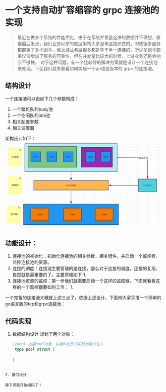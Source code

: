 # 一个支持自动扩容缩容的 grpc 连接池的实现
> 最近在做某个系统的性能优化，由于在系统并发量这块的数据并不理想，排查最后发现，我们业务以来的底层架构大多是单连接形式的，即使很多服务都部署了多个副本，但上游业务层很多都是基于单一连接的，所以多副本部署仅仅增加了服务的可靠性，但在并发量比较大的时候，上游业务还是会响应不够快。
对于这种问题，有一个比较好的解决方案就是设计一个连接池来处理。下面我们就来看看如何实现一个go语言版本的 grpc 的连接池。

## 结构设计

一个连接池可以由如下几个参数构成：
1. 一个繁忙队列busy池
2. 一个空闲队列idle池
3. 相关配置参数
4. 相关调度器

架构设计如下：
![img.png](img.png)

## 功能设计：
1. 连接池的初始化：初始化连接池的相关参数，相关组件，并启动一个监控器，监控连接池的资源。
2. 连接的调度：连接池主要管理的是连接，那么对于连接的调度，连接的复用，自然就是最重要的了。主要原理如下
   1. 
3. 连接池资源的监控：第一步我们就需要启动一个这样的监控器，下面就看看这样的一个监控器要如何工作：
   1. 




一个完备的连接池大概就上述三点了，依据上述设计，下面带大家手撸一个简单的go语言版的tcp和grpc连接池：

## 代码实现
1. 数据结构设计
规划了两个对象：
   ```go
   //pool 内置pool对象，以插件化形式实现参数的注入
    type pool struct {
      
   }
   ```
```

2. 接口设计

接下来就开始编码了！


```